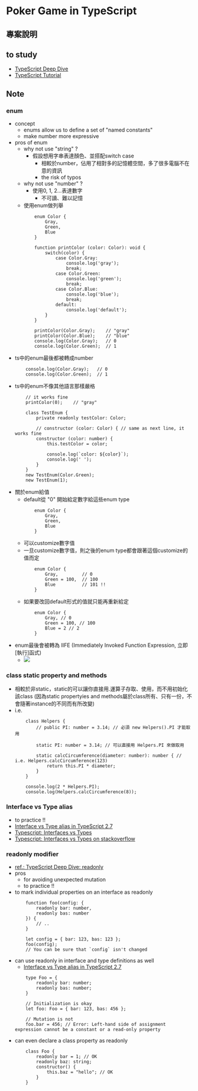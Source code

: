 # Poker Game in TypeScript
## 專案說明

## to study
- [TypeScript Deep Dive](https://basarat.gitbooks.io/typescript/docs/types/readonly.html)
- [TypeScript Tutorial](https://javabrains.thinkific.com/courses/typescript-basics)

## Note
### enum
- concept
    - enums allow us to define a set of "named constants"
    - make number more expressive
- pros of enum
    - why not use "string" ?
        - 假設想用字串表達顏色、並搭配switch case
            - 相較於number，佔用了相對多的記憶體空間，多了很多電腦不在意的資訊
            - the risk of typos
    - why not use "number" ?
        - 使用0, 1, 2...表達數字
            - 不可讀、難以記憶
    - 使用enum做列舉
        ```javascript=
            enum Color {
                Gray,
                Green,
                Blue
            }

            function printColor (color: Color): void {
                switch(color) {
                    case Color.Gray:
                        console.log('gray');
                        break;
                    case Color.Green:
                        console.log('green');
                        break;
                    case Color.Blue:
                        console.log('blue');
                        break;
                    default:
                        console.log('default');
                }
            }

            printColor(Color.Gray);    // "gray"
            printColor(Color.Blue);    // "blue"
            console.log(Color.Gray);   // 0
            console.log(Color.Green);  // 1
        ```
- ts中的enum最後都被轉成number
    ```
        console.log(Color.Gray);   // 0
        console.log(Color.Green);  // 1
    ```
- ts中的enum不像其他語言那樣嚴格
    ```
        // it works fine
        printColor(0);    // "gray"

        class TestEnum {
            private readonly testColor: Color;

            // constructor (color: Color) { // same as next line, it works fine
            constructor (color: number) {
                this.testColor = color;

                console.log(`color: ${color}`);
                console.log(' ');
            }
        }
        new TestEnum(Color.Green);
        new TestEnum(1);
    ```
- 關於enum給值
    - default從 "0" 開始給定數字給這些enum type
        ```javascript=
            enum Color {
                Gray,
                Green,
                Blue
            }
        ```
    - 可以customize數字值
    - 一旦customize數字值，則之後的enum type都會跟著這個customize的值而定
        ```javascript=
            enum Color {
                Gray,         // 0
                Green = 100,  // 100
                Blue          // 101 !!
            }
        ```
    - 如果要改回default形式的值就只能再重新給定
        ```javascript=
            enum Color {
                Gray, // 0
                Green = 100, // 100
                Blue = 2 // 2
            }
        ```
- enum最後會被轉為 IIFE (Immediately Invoked Function Expression, 立即[執行]函式)
    - ![](https://i.imgur.com/32U8vPt.png)

### class static property and methods
- 相較於非static，static的可以讓你直接用.運算子存取、使用，而不用初始化該class (因為static propertyies and methods屬於class所有、只有一份，不會隨著instance的不同而有所改變)
- i.e.
    ```
        class Helpers {
            // public PI: number = 3.14; // 必須 new Helpers().PI 才能取用

            static PI: number = 3.14; // 可以直接用 Helpers.PI 來做取用

            static calcCircumference(diameter: number): number { // i.e. Helpers.calcCircumference(123)
                return this.PI * diameter;
            }
        }
        
        console.log(2 * Helpers.PI);
        console.log(Helpers.calcCircumference(8));
    ```

### Interface vs Type alias
- to practice !!
- [Interface vs Type alias in TypeScript 2.7](https://medium.com/@martin_hotell/interface-vs-type-alias-in-typescript-2-7-2a8f1777af4c)
- [Typescript: Interfaces vs Types](https://fullstack-developer.academy/typescript-interfaces-vs-types/)
- [Typescript: Interfaces vs Types on stackoverflow](https://stackoverflow.com/questions/37233735/typescript-interfaces-vs-types)

### readonly modifier
- [ref.: TypeScript Deep Dive: readonly](https://basarat.gitbooks.io/typescript/docs/types/readonly.html)
- pros
    - for avoiding unexpected mutation
    - to practice !!
-  to mark individual properties on an interface as readonly
    ```
        function foo(config: {
            readonly bar: number,
            readonly bas: number
        }) {
            // ..
        }

        let config = { bar: 123, bas: 123 };
        foo(config);
        // You can be sure that `config` isn't changed
    ```
- can use readonly in interface and type definitions as well
    - [Interface vs Type alias in TypeScript 2.7](https://medium.com/@martin_hotell/interface-vs-type-alias-in-typescript-2-7-2a8f1777af4c)
    ```
        type Foo = {
            readonly bar: number;
            readonly bas: number;
        }

        // Initialization is okay
        let foo: Foo = { bar: 123, bas: 456 };

        // Mutation is not
        foo.bar = 456; // Error: Left-hand side of assignment expression cannot be a constant or a read-only property
    ```
- can even declare a class property as readonly
    ```
        class Foo {
            readonly bar = 1; // OK
            readonly baz: string;
            constructor() {
                this.baz = "hello"; // OK
            }
        }
    ```
